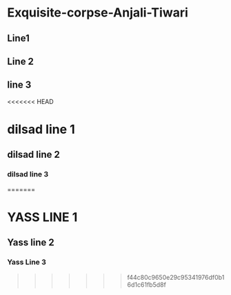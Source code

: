 
# Exquisite-corpse-Anjali-Tiwari

## Line1

## Line 2 

## line 3

<<<<<<< HEAD
# dilsad line 1 

## dilsad line 2 

### dilsad line 3
=======
# YASS LINE 1
## Yass line 2
### Yass Line 3
>>>>>>> f44c80c9650e29c95341976df0b16d1c61fb5d8f

